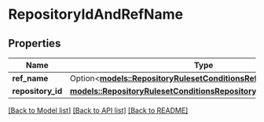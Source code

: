 # RepositoryIdAndRefName

## Properties

Name | Type | Description | Notes
------------ | ------------- | ------------- | -------------
**ref_name** | Option<[**models::RepositoryRulesetConditionsRefName**](repository_ruleset_conditions_ref_name.md)> |  | [optional]
**repository_id** | [**models::RepositoryRulesetConditionsRepositoryIdTargetRepositoryId**](repository_ruleset_conditions_repository_id_target_repository_id.md) |  | 

[[Back to Model list]](../README.md#documentation-for-models) [[Back to API list]](../README.md#documentation-for-api-endpoints) [[Back to README]](../README.md)


